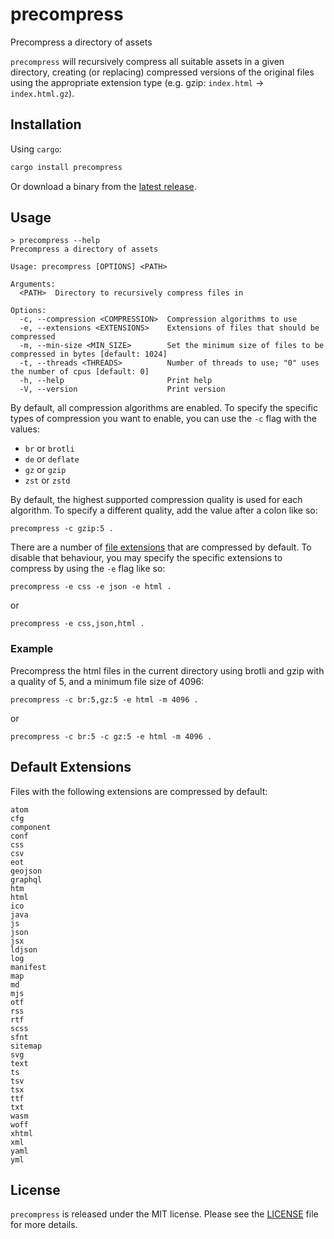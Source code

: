 # precompress

Precompress a directory of assets

`precompress` will recursively compress all suitable assets in a given directory,
creating (or replacing) compressed versions of the original files using the
appropriate extension type (e.g. gzip: `index.html` -> `index.html.gz`).

## Installation

Using `cargo`:

```sh
cargo install precompress
```

Or download a binary from the [latest release](https://github.com/ryanfowler/precompress/releases).

## Usage

```
> precompress --help
Precompress a directory of assets

Usage: precompress [OPTIONS] <PATH>

Arguments:
  <PATH>  Directory to recursively compress files in

Options:
  -c, --compression <COMPRESSION>  Compression algorithms to use
  -e, --extensions <EXTENSIONS>    Extensions of files that should be compressed
  -m, --min-size <MIN_SIZE>        Set the minimum size of files to be compressed in bytes [default: 1024]
  -t, --threads <THREADS>          Number of threads to use; "0" uses the number of cpus [default: 0]
  -h, --help                       Print help
  -V, --version                    Print version
```

By default, all compression algorithms are enabled. To specify the specific
types of compression you want to enable, you can use the `-c` flag with the
values:

- `br` or `brotli`
- `de` or `deflate`
- `gz` or `gzip`
- `zst` or `zstd`

By default, the highest supported compression quality is used for each algorithm.
To specify a different quality, add the value after a colon like so:

```
precompress -c gzip:5 .
```

There are a number of [file extensions](#default-extensions) that are compressed
by default. To disable that behaviour, you may specify the specific extensions
to compress by using the `-e` flag like so:

```
precompress -e css -e json -e html .
```

or

```
precompress -e css,json,html .
```

### Example

Precompress the html files in the current directory using brotli and gzip with
a quality of 5, and a minimum file size of 4096:

```
precompress -c br:5,gz:5 -e html -m 4096 .
```

or

```
precompress -c br:5 -c gz:5 -e html -m 4096 .
```

## Default Extensions

Files with the following extensions are compressed by default:

```
atom
cfg
component
conf
css
csv
eot
geojson
graphql
htm
html
ico
java
js
json
jsx
ldjson
log
manifest
map
md
mjs
otf
rss
rtf
scss
sfnt
sitemap
svg
text
ts
tsv
tsx
ttf
txt
wasm
woff
xhtml
xml
yaml
yml
```

## License

`precompress` is released under the MIT license.
Please see the [LICENSE](./LICENSE) file for more details.

